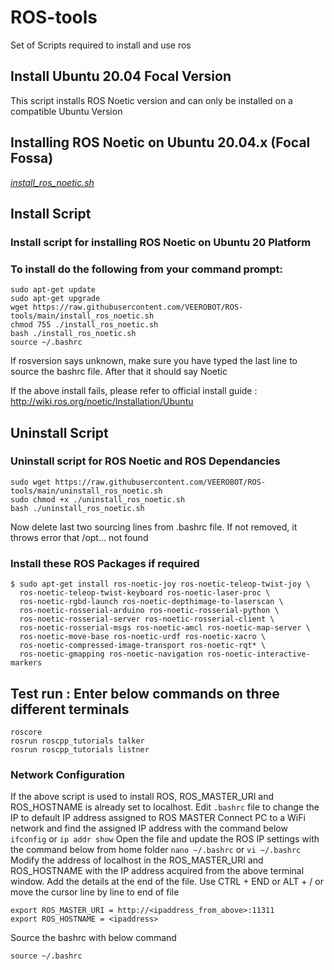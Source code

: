 # ROS-tools
Set of Scripts required to install and use ros

## Install Ubuntu 20.04 Focal Version
This script installs ROS Noetic version and can only be installed on a compatible Ubuntu Version

## Installing ROS Noetic on Ubuntu 20.04.x (Focal Fossa)
[_install_ros_noetic.sh_](https://raw.githubusercontent.com/VEEROBOT/ROS-tools/main/install_ros_noetic.sh)

## Install Script
### Install script for installing ROS Noetic on Ubuntu 20 Platform
### To install do the following from your command prompt: 

```
sudo apt-get update
sudo apt-get upgrade
wget https://raw.githubusercontent.com/VEEROBOT/ROS-tools/main/install_ros_noetic.sh
chmod 755 ./install_ros_noetic.sh 
bash ./install_ros_noetic.sh
source ~/.bashrc
```
If rosversion says unknown, make sure you have typed the last line to source the bashrc file. After that it should say Noetic

If the above install fails, please refer to official install guide : http://wiki.ros.org/noetic/Installation/Ubuntu

## Uninstall Script
### Uninstall script for ROS Noetic and ROS Dependancies
```
sudo wget https://raw.githubusercontent.com/VEEROBOT/ROS-tools/main/uninstall_ros_noetic.sh
sudo chmod +x ./uninstall_ros_noetic.sh
bash ./uninstall_ros_noetic.sh
```
Now delete last two sourcing lines from .bashrc file. If not removed, it throws error that /opt... not found

### Install these ROS Packages if required

```
$ sudo apt-get install ros-noetic-joy ros-noetic-teleop-twist-joy \
  ros-noetic-teleop-twist-keyboard ros-noetic-laser-proc \
  ros-noetic-rgbd-launch ros-noetic-depthimage-to-laserscan \
  ros-noetic-rosserial-arduino ros-noetic-rosserial-python \
  ros-noetic-rosserial-server ros-noetic-rosserial-client \
  ros-noetic-rosserial-msgs ros-noetic-amcl ros-noetic-map-server \
  ros-noetic-move-base ros-noetic-urdf ros-noetic-xacro \
  ros-noetic-compressed-image-transport ros-noetic-rqt* \
  ros-noetic-gmapping ros-noetic-navigation ros-noetic-interactive-markers
```  

## Test run : Enter below commands on three different terminals
```
roscore
rosrun roscpp_tutorials talker
rosrun roscpp_tutorials listner
```

### Network Configuration
If the above script is used to install ROS, ROS_MASTER_URI and ROS_HOSTNAME is already set to localhost.
Edit ```.bashrc``` file to change the IP to default IP address assigned to ROS MASTER
Connect PC to a WiFi network and find the assigned IP address with the command below
``` ifconfig ``` or ```ip addr show```
Open the file and update the ROS IP settings with the command below from home folder
``` nano ~/.bashrc ``` or ``` vi ~/.bashrc ```
Modify the address of localhost in the ROS_MASTER_URI and ROS_HOSTNAME with the IP address acquired from the above terminal window. Add the details at the end of the file. Use CTRL + END or ALT + / or move the cursor line by line to end of file
 ```
 export ROS_MASTER_URI = http://<ipaddress_from_above>:11311
 export ROS_HOSTNAME = <ipaddress>
 ```
 Source the bashrc with below command
 ```
 source ~/.bashrc
 ```
